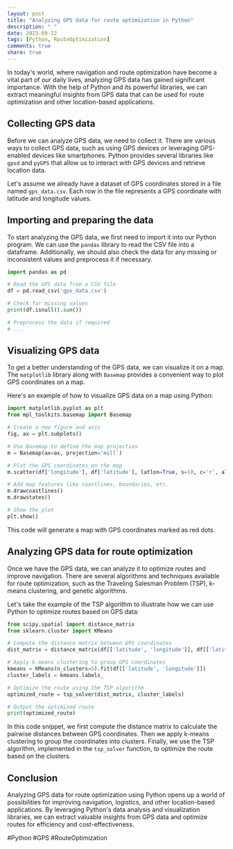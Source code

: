 ```yaml
---
layout: post
title: "Analyzing GPS data for route optimization in Python"
description: " "
date: 2023-09-22
tags: [Python, RouteOptimization]
comments: true
share: true
---
```


In today's world, where navigation and route optimization have become a vital part of our daily lives, analyzing GPS data has gained significant importance. With the help of Python and its powerful libraries, we can extract meaningful insights from GPS data that can be used for route optimization and other location-based applications.

## Collecting GPS data

Before we can analyze GPS data, we need to collect it. There are various ways to collect GPS data, such as using GPS devices or leveraging GPS-enabled devices like smartphones. Python provides several libraries like `gpsd` and `pyGPS` that allow us to interact with GPS devices and retrieve location data.

Let's assume we already have a dataset of GPS coordinates stored in a file named `gps_data.csv`. Each row in the file represents a GPS coordinate with latitude and longitude values.

## Importing and preparing the data

To start analyzing the GPS data, we first need to import it into our Python program. We can use the `pandas` library to read the CSV file into a dataframe. Additionally, we should also check the data for any missing or inconsistent values and preprocess it if necessary.

```python
import pandas as pd

# Read the GPS data from a CSV file
df = pd.read_csv('gps_data.csv')

# Check for missing values
print(df.isnull().sum())

# Preprocess the data if required
# ...
```

## Visualizing GPS data

To get a better understanding of the GPS data, we can visualize it on a map. The `matplotlib` library along with `Basemap` provides a convenient way to plot GPS coordinates on a map.

Here's an example of how to visualize GPS data on a map using Python:

```python
import matplotlib.pyplot as plt
from mpl_toolkits.basemap import Basemap

# Create a new figure and axis
fig, ax = plt.subplots()

# Use Basemap to define the map projection
m = Basemap(ax=ax, projection='mill')

# Plot the GPS coordinates on the map
m.scatter(df['longitude'], df['latitude'], latlon=True, s=10, c='r', alpha=0.5)

# Add map features like coastlines, boundaries, etc.
m.drawcoastlines()
m.drawstates()

# Show the plot
plt.show()
```

This code will generate a map with GPS coordinates marked as red dots.

## Analyzing GPS data for route optimization

Once we have the GPS data, we can analyze it to optimize routes and improve navigation. There are several algorithms and techniques available for route optimization, such as the Traveling Salesman Problem (TSP), k-means clustering, and genetic algorithms.

Let's take the example of the TSP algorithm to illustrate how we can use Python to optimize routes based on GPS data:

```python
from scipy.spatial import distance_matrix
from sklearn.cluster import KMeans

# Compute the distance matrix between GPS coordinates
dist_matrix = distance_matrix(df[['latitude', 'longitude']], df[['latitude', 'longitude']])

# Apply k-means clustering to group GPS coordinates
kmeans = KMeans(n_clusters=5).fit(df[['latitude', 'longitude']])
cluster_labels = kmeans.labels_

# Optimize the route using the TSP algorithm
optimized_route = tsp_solver(dist_matrix, cluster_labels)

# Output the optimized route
print(optimized_route)
```

In this code snippet, we first compute the distance matrix to calculate the pairwise distances between GPS coordinates. Then we apply k-means clustering to group the coordinates into clusters. Finally, we use the TSP algorithm, implemented in the `tsp_solver` function, to optimize the route based on the clusters.

## Conclusion

Analyzing GPS data for route optimization using Python opens up a world of possibilities for improving navigation, logistics, and other location-based applications. By leveraging Python's data analysis and visualization libraries, we can extract valuable insights from GPS data and optimize routes for efficiency and cost-effectiveness.

#Python #GPS #RouteOptimization